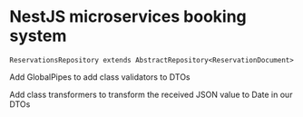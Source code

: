 # NestJS microservices booking system

`ReservationsRepository extends AbstractRepository<ReservationDocument>`

Add GlobalPipes to add class validators to DTOs

Add class transformers to transform the received JSON value to Date in our DTOs
